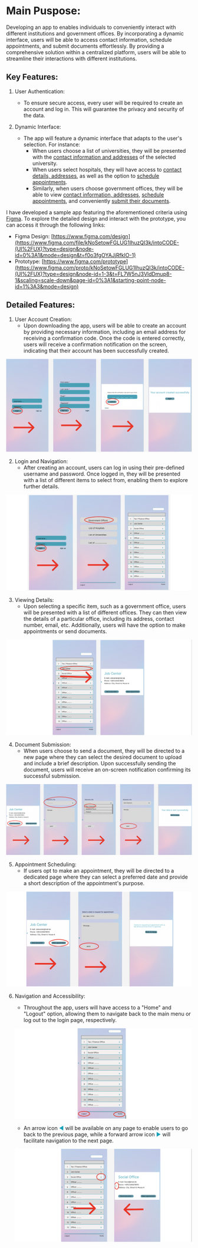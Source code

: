 
# Main Puspose:
Developing an app to enables individuals to conveniently interact with different institutions and government offices. By incorporating a dynamic interface, users will be able to access contact information, schedule appointments, and submit documents effortlessly. By providing a comprehensive solution within a centralized platform, users will be able to streamline their interactions with different institutions.

## Key Features:

1. User Authentication:
   - To ensure secure access, every user will be required to create an account and log in. This will guarantee the privacy and security of the data.

2. Dynamic Interface:
   - The app will feature a dynamic interface that adapts to the user's selection. For instance:
     - When users choose a list of universities, they will be presented with the <u>contact information and addresses</u> of the selected university.
     - When users select hospitals, they will have access to <u>contact details, addresses</u>, as well as the option to <u>schedule appointments</u>.
     - Similarly, when users choose government offices, they will be able to view <u>contact information, addresses</u>, <u>schedule appointments</u>, and conveniently <u>submit their documents</u>.


I have developed a sample app featuring the aforementioned criteria using [Figma](https://www.figma.com/). To explore the detailed design and interact with the prototype, you can access it through the following links:

- Figma Design: [https://www.figma.com/design](https://www.figma.com/file/kNoSetowFGLUG1IhuzQI3k/intoCODE-(UI%2FUX)?type=design&node-id=0%3A1&mode=design&t=f0o3fgOYAJjRfkIO-1)
- Prototype: [https://www.figma.com/prototype](https://www.figma.com/proto/kNoSetowFGLUG1IhuzQI3k/intoCODE-(UI%2FUX)?type=design&node-id=1-3&t=FL7W5nJ3VldDmup8-1&scaling=scale-down&page-id=0%3A1&starting-point-node-id=1%3A3&mode=design)


## Detailed Features:

1. User Account Creation:
   - Upon downloading the app, users will be able to create an account by providing necessary information, including an email address for receiving a confirmation code. Once the code is entered correctly, users will receive a confirmation notification on the screen, indicating that their account has been successfully created.

![image_01](img/image_01.png)

2. Login and Navigation:
   - After creating an account, users can log in using their pre-defined username and password. Once logged in, they will be presented with a list of different items to select from, enabling them to explore further details.

![image_02](img/image_02.png)   

3. Viewing Details:
   - Upon selecting a specific item, such as a government office, users will be presented with a list of different offices. They can then view the details of a particular office, including its address, contact number, email, etc. Additionally, users will have the option to make appointments or send documents.

![image_03](img/image_03.png)

4. Document Submission:
   - When users choose to send a document, they will be directed to a new page where they can select the desired document to upload and include a brief description. Upon successfully sending the document, users will receive an on-screen notification confirming its successful submission.

![image_04](img/image_04.png)

5. Appointment Scheduling:
   - If users opt to make an appointment, they will be directed to a dedicated page where they can select a preferred date and provide a short description of the appointment's purpose.

![image_05](img/image_05.png)

6. Navigation and Accessibility:
   - Throughout the app, users will have access to a "Home" and "Logout" option, allowing them to navigate back to the main menu or log out to the login page, respectively.
   
   ![image_06](img/image_06.png)

   - An arrow icon <span style="color: #17A2B8;">&#9664;</span> will be available on any page to enable users to go back to the previous page, while a forward arrow icon <span style="color: #17A2B8;">&#9654;</span>
 will facilitate navigation to the next page.

   ![image_07](img/image_07.png)


